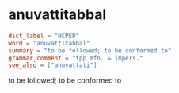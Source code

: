 # anuvattitabbal

``` toml
dict_label = "NCPED"
word = "anuvattitabbal"
summary = "to be followed; to be conformed to"
grammar_comment = "fpp mfn. & impers."
see_also = ["anuvattati"]
```

to be followed; to be conformed to

